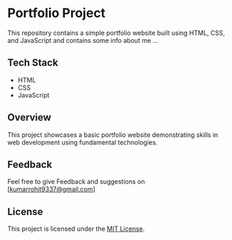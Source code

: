 # Portfolio Project

This repository contains a simple portfolio website built using HTML, CSS, and JavaScript and contains some info about me ...


## Tech Stack

- HTML
- CSS
- JavaScript

## Overview

This project showcases a basic portfolio website demonstrating skills in web development using fundamental technologies.


## Feedback

Feel free to give Feedback and suggestions on [kumarrohit9337@gmail.com]

## License

This project is licensed under the [MIT License](LICENSE).
